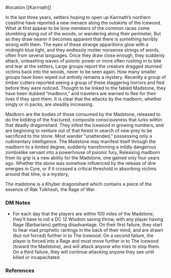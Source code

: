  #location [[Karrnath]]

In the last three years, settlers hoping to open up Karrnath’s northern coastline have reported a new menace along the outskirts of the lcewood. What at first appear to be lone members of the common races come stumbling along out of the woods, or wandering along their perimeter, But as they draw nearer it becomes apparent that there is something terribly wrong with them. The eyes of these strange apparitions glow with a midnight blue light, and they endlessly mutter nonsense strings of words, often from several languages. Once they draw close enough, they suddenly attack, unleashing waves of psionic power or more often rushing in to bite and tear at the settlers, Large groups report the creature dragged stunned victims back into the woods, never to be seen again. How many smaller groups have been wiped out entirely remains a mystery. Recently a group of timber cutters reported seeing a group of these staggering horrors and fled before they were noticed. Thought to be linked to the fabled Madstone, they have been dubbed “madborn,” and travelers are warned to flee for their lives if they spot them. It is clear that the attacks by the madborn, whether singly or in packs, are steadily increasing.

Madborn are the bodies of those consumed by the Madstone, released to do the bidding of the fractured, composite consciousness that lurks within that deadly dragonshard. They infest the lcewood in growing numbers, and are beginning to venture out of that forest in search of new prey to be sacrificed to the stone. Most wander “unattended,” possessing only a rudimentary intelligence. The Madstone may manifest itself through the madborn to a limited degree, suddenly transforming a mildly dangerous zombielike servant into a powerhouse of psionic fury, Releasing madborn from its grip is a new ability for the Madstone, one gained only four years ago. Whether the stone was somehow influenced by the release of dire energies in Cyre, or if it crossed a critical threshold in absorbing victims around that time, is a mystery,

The madstone is a Khyber dragonshard which contains a piece of the essence of Rak Tulkhesh, the Rage of War.

### DM Notes

- For each day that the players are within 100 miles of the Madstone, they’ll have to roll a DC 12 Wisdom saving throw, with any player having Rage (Barbarians) getting disadvantage. On their first failure, they start to hear mad prophetic rantings in the back of their mind, and are drawn (but not forced) further in to The Icewood. On a second failure, the player is forced into a Rage and must move further in to The Icewood (toward the Madstone), and will attack anyone who tries to stop them. On a third failure, they will continue attacking anyone they see until killed or incapacitated.

### References
